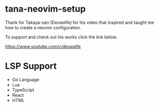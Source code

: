 # tana-neovim-setup
Thank for Takaya-san (Devaslife) for his video that inspired and taught me how to create a neovim configuration.

To support and check out his works click the link below.

https://www.youtube.com/c/devaslife


# LSP Support
- Go Language
- Lua
- TypeScript
- React
- HTML

